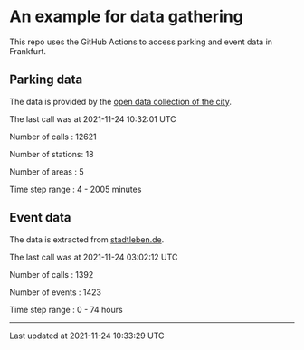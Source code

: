 # An example for data gathering

This repo uses the GitHub Actions to access parking and event data in Frankfurt.

## Parking data
The data is provided by the [open data collection of the city](https://www.offenedaten.frankfurt.de/).

The last call was at 2021-11-24 10:32:01 UTC

Number of calls   : 12621

Number of stations:    18

Number of areas   :     5

Time step range   :     4 -  2005 minutes


## Event data
The data is extracted from [stadtleben.de](https://stadtleben.de/frankfurt/).

The last call was at 2021-11-24 03:02:12 UTC

Number of calls   : 1392

Number of events  : 1423

Time step range   :    0 -   74 hours


----

Last updated at 2021-11-24 10:33:29 UTC
